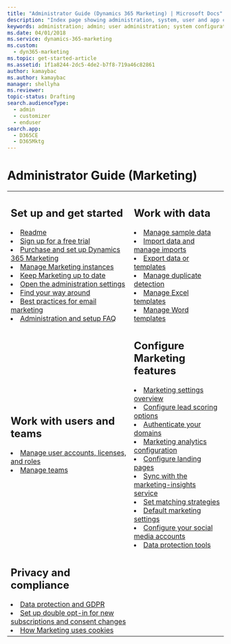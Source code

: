 ```yaml
---
title: "Administrator Guide (Dynamics 365 Marketing) | Microsoft Docs"
description: "Index page showing administration, system, user and app configuration for Dynamics 365 Marketing."
keywords: administration; admin; user administration; system configuration
ms.date: 04/01/2018
ms.service: dynamics-365-marketing
ms.custom: 
  - dyn365-marketing
ms.topic: get-started-article
ms.assetid: 1f1a8244-2dc5-4de2-b7f8-719a46c82861
author: kamaybac
ms.author: kamaybac
manager: shellyha
ms.reviewer:
topic-status: Drafting
search.audienceType: 
  - admin
  - customizer
  - enduser
search.app: 
  - D365CE
  - D365Mktg
---
```


# Administrator Guide (Marketing)

<table>

<tr><td>

<h2>Set up and get started</h2>
<li><a href="https://go.microsoft.com/fwlink/p/?linkid=864736" data-raw-source="[Readme](https://go.microsoft.com/fwlink/p/?linkid=864736)">Readme</a></li>
<li><a href="trial-signup.md" data-raw-source="[Sign up for a free trial](trial-signup.md)">Sign up for a free trial</a></li>
<li><a href="purchase-setup.md" data-raw-source="[Purchase and set up Dynamics 365 Marketing](purchase-setup.md)">Purchase and set up Dynamics 365 Marketing</a></li>
<li><a href="manage-marketing-instances.md" data-raw-source="[Manage Marketing instances](manage-marketing-instances.md)">Manage Marketing instances</a></li>
<li><a href="apply-updates.md" data-raw-source="[Keep Marketing up to date](apply-updates.md)">Keep Marketing up to date</a></li>
<li><a href="open-advanced-settings.md" data-raw-source="[Open the administration settings](open-advanced-settings.md)">Open the administration settings</a></li>
<li><a href="navigation.md" data-raw-source="[Find your way around](navigation.md)">Find your way around</a></li>
<li><a href="get-ready-email-marketing.md" data-raw-source="[Best practices for email marketing](get-ready-email-marketing.md)">Best practices for email marketing</a></li>
<li><a href="setup-troubleshooting.md" data-raw-source="[Administration and setup FAQ](setup-troubleshooting.md)">Administration and setup FAQ</a></li>

</td><td>

<h2>Work with data</h2>
<li><a href="additional-settings.md" data-raw-source="[Manage sample data](additional-settings.md)">Manage sample data</a></li>
<li><a href="business-management-settings.md#import" data-raw-source="[Import data and manage imports](business-management-settings.md#import)">Import data and manage imports</a></li>
<li><a href="business-management-settings.md#export" data-raw-source="[Export data or templates](business-management-settings.md#export)">Export data or templates</a></li>
<li><a href="business-management-settings.md#duplicate-detection" data-raw-source="[Manage duplicate detection](business-management-settings.md#duplicate-detection)">Manage duplicate detection</a></li>
<li><a href="manage-excel-templates.md" data-raw-source="[Manage Excel templates](manage-excel-templates.md)">Manage Excel templates</a></li>
<li><a href="manage-word-templates.md" data-raw-source="[Manage Word templates](manage-word-templates.md)">Manage Word templates</a></li>

</td></tr>
<tr><td>

<h2>Work with users and teams</h2>
<li><a href="admin-users-licenses-roles.md" data-raw-source="[Manage user accounts, licenses, and roles](admin-users-licenses-roles.md)">Manage user accounts, licenses, and roles</a></li>
<li><a href="manage-teams.md" data-raw-source="[Manage teams](manage-teams.md)">Manage teams</a></li>

</td><td>

<h2>Configure Marketing features</h2>
<li><a href="marketing-settings.md" data-raw-source="[Marketing settings overview](marketing-settings.md)">Marketing settings overview</a></li>
<li><a href="mkt-settings-lead-score-options.md" data-raw-source="[Configure lead scoring options](mkt-settings-lead-score-options.md)">Configure lead scoring options</a></li>
<li><a href="mkt-settings-authenticate-domains.md" data-raw-source="[Authenticate your domains](mkt-settings-authenticate-domains.md)">Authenticate your domains</a></li>
<li><a href="mkt-settings-analytics.md" data-raw-source="[Marketing analytics configuration](mkt-settings-analytics.md)">Marketing analytics configuration</a></li>
<li><a href="mkt-settings-landing-pages.md" data-raw-source="[Configure landing pages](mkt-settings-landing-pages.md)">Configure landing pages</a></li>
<li><a href="mkt-settings-sync.md" data-raw-source="[Sync with the marketing-insights service](mkt-settings-sync.md)">Sync with the marketing-insights service</a></li>
<li><a href="mkt-settings-matching.md" data-raw-source="[Set matching strategies](mkt-settings-matching.md)">Set matching strategies</a></li>
<li><a href="mkt-settings-default-marketing.md" data-raw-source="[Default marketing settings](mkt-settings-default-marketing.md)">Default marketing settings</a></li>
<li><a href="mkt-settings-social-media.md" data-raw-source="[Configure your social media accounts](mkt-settings-social-media.md)">Configure your social media accounts</a></li>
<li><a href="mkt-settings-data-protection.md" data-raw-source="[Data protection tools](mkt-settings-data-protection.md)">Data protection tools</a></li>

</td></tr>

<tr><td>

<h2>Privacy and compliance</h2>
<li><a href="gdpr.md" data-raw-source="[Data protection and GDPR](gdpr.md)">Data protection and GDPR</a></li>
<li><a href="double-opt-in.md" data-raw-source="[Set up double opt-in](double-opt-in.md)">Set up double opt-in for new subscriptions and consent changes</a></li>
<li><a href="cookies.md" data-raw-source="[How Marketing uses cookies](cookies.md)">How Marketing uses cookies</a></li>

</td><td>

</td></tr>

</table>
